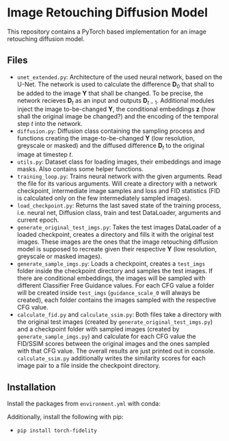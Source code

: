 # Image Retouching Diffusion Model

This repository contains a PyTorch based implementation for an image retouching diffusion model. 

## Files

 - `unet_extended.py`: Architecture of the used neural network, based on the U-Net. The network is used to calculate the difference $\mathbf{D}_0$ that shall to be added to the image $\mathbf{Y}$ that shall be changed. To be precise, the network recieves $\mathbf{D}_t$ as an input and outputs $\mathbf{D}_{t-1}$. Additional modules inject the image to-be-changed $\mathbf{Y}$, the conditional embeddings $\mathbf{z}$ (how shall the original image be changed?) and the encoding of the temporal step $t$ into the network.
 - `diffusion.py`: Diffusion class containing the sampling process and functions creating the image-to-be-changed $\mathbf{Y}$ (low resolution, greyscale or masked) and the diffused difference $\mathbf{D}_t$ to the original image at timestep $t$.
 - `utils.py`: Dataset class for loading images, their embeddings and image masks. Also contains some helper functions.
 - `training_loop.py`: Trains neural network with the given arguments. Read the file for its various arguments. Will create a directory with a network checkpoint, intermediate image samples and loss and FID statistics (FID is calculated only on the few intermediately sampled images). 
 - `load_checkpoint.py`: Returns the last saved state of the training process, i.e. neural net, Diffusion class, train and test DataLoader, arguments and current epoch.
 - `generate_original_test_imgs.py`: Takes the test images DataLoader of a loaded checkpoint, creates a directory and fills it with the original test images. These images are the ones that the image retouching diffusion model is supposed to recreate given their respective $\mathbf{Y}$ (low resolution, greyscale or masked images).
 - `generate_sample_imgs.py`: Loads a checkpoint, creates a `test_imgs` folder inside the checkpoint directory and samples the test images. If there are conditional embeddings, the images will be sampled with different Classifier Free Guidance values. For each CFG value a folder will be created inside `test_imgs` (`guidance_scale_0` will always be created), each folder contains the images sampled with the respective CFG value.
 - `calculate_fid.py` and `calculate_ssim.py`: Both files take a directory with the original test images (created by `generate_original_test_imgs.py`) and a checkpoint folder with sampled images (created by `generate_sample_imgs.py`) and calculate for each CFG value the FID/SSIM scores between the original images and the ones sampled with that CFG value. The overall results are just printed out in console. `calculate_ssim.py` additionally writes the similarity scores for each image pair to a file inside the checkpoint directory.

## Installation

Install the packages from `environment.yml` with conda:

Additionally, install the following with pip:
 - `pip install torch-fidelity`

